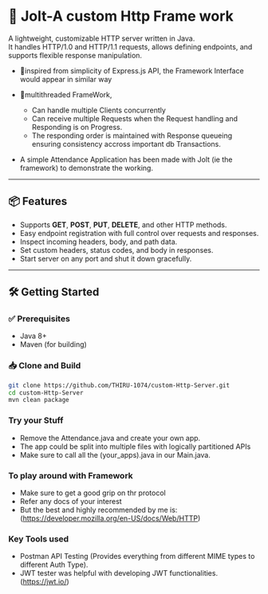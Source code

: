 # 🚀 Jolt-A custom Http Frame work

A lightweight, customizable HTTP server written in Java.  
It handles HTTP/1.0 and HTTP/1.1 requests, allows defining endpoints, and supports flexible response manipulation.

- 🚂inspired from simplicity of Express.js API, the Framework Interface would appear in similar way 

- 🧶multithreaded FrameWork, 
    - Can handle multiple Clients concurrently 
    - Can receive multiple Requests when the Request handling and Responding is on Progress.
    - The responding order is maintained with Response queueing ensuring consistency accross important db Transactions.

-  A simple Attendance Application has been made with Jolt (ie the framework) to demonstrate the working.

---

## 📦 Features

- Supports **GET**, **POST**, **PUT**, **DELETE**, and other HTTP methods.
- Easy endpoint registration with full control over requests and responses.
- Inspect incoming headers, body, and path data.
- Set custom headers, status codes, and body in responses.
- Start server on any port and shut it down gracefully.

---

## 🛠️ Getting Started

### ✅ Prerequisites

- Java 8+
- Maven (for building)

### 📥 Clone and Build

```bash
git clone https://github.com/THIRU-1074/custom-Http-Server.git
cd custom-Http-Server
mvn clean package
```
### Try your Stuff

- Remove the Attendance.java and create your own app.
- The app could be split into multiple files with logically partitioned APIs
- Make sure to call all the (your_apps).java in our Main.java.

### To play around with Framework 

- Make sure to get a good grip on thr protocol
- Refer any docs of your interest
- But the best and highly recommended by me is: 
     (https://developer.mozilla.org/en-US/docs/Web/HTTP)

### Key Tools used

- Postman API Testing (Provides everything from different MIME types to different Auth Type).
- JWT tester was helpful with developing JWT functionalities.
    (https://jwt.io/)
